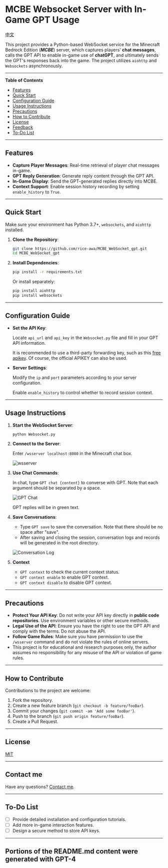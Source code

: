 # MCBE Websocket Server with In-Game GPT Usage
[中文](./README_ZH.md)

This project provides a Python-based WebSocket service for the Minecraft Bedrock Edition (***MCBE***) server, which captures players' **chat messages**, calls the GPT API to enable in-game use of **chatGPT**, and ultimately sends the GPT's responses back into the game. The project utilizes `aiohttp` and `Websockets` asynchronously.

---

**Table of Contents**

- [Features](#features)
- [Quick Start](#quick-start)
- [Configuration Guide](#configuration-guide)
- [Usage Instructions](#usage-instructions)
- [Precautions](#precautions)
- [How to Contribute](#how-to-contribute)
- [License](#license)
- [Feedback](#feedback)
- [To-Do List](#to-do-list)

---

## Features

- **Capture Player Messages**: Real-time retrieval of player chat messages in-game.
- **GPT Reply Generation**: Generate reply content through the GPT API.
- **In-Game Display**: Send the GPT-generated replies directly into MCBE.
- **Context Support**: Enable session history recording by setting `enable_history` to `True`.

---

## Quick Start

Make sure your environment has Python 3.7+, `websockets`, and `aiohttp` installed.

1. **Clone the Repository**:

    ```bash
    git clone https://github.com/rice-awa/MCBE_WebSocket_gpt.git
    cd MCBE_WebSocket_gpt
    ```

2. **Install Dependencies**:

    ```bash
    pip install -r requirements.txt
    ```

    Or install separately:

    ```bash
    pip install aiohttp
    pip install websockets
    ```

---

## Configuration Guide

- **Set the API Key**:

  Locate `api_url` and `api_key` in the `Websocket.py` file and fill in your GPT API information.

  It is recommended to use a third-party forwarding key, such as this [free apikey](https://gpt-houtar.koyeb.app). Of course, the official APIKEY can also be used.

- **Server Settings**:

  Modify the `ip` and `port` parameters according to your server configuration.
  
  Enable `enable_history` to control whether to record session context.

---

## Usage Instructions

1. **Start the WebSocket Server**:

    ```bash
    python Websocket.py
    ```

2. **Connect to the Server**:

    Enter `/wsserver localhost:8080` in the Minecraft chat box.

    ![wsserver](https://s11.ax1x.com/2024/02/13/pF8y0dU.png)

3. **Use Chat Commands**:

    In chat, type `GPT chat {content}` to converse with GPT. Note that each argument should be separated by a space.

    ![GPT Chat](https://s11.ax1x.com/2024/02/13/pF8yRL6.png)

    GPT replies will be in green text.

4. **Save Conversations**:
    - Type `GPT save` to save the conversation. Note that there should be no space after "save".
    - After saving and closing the session, conversation logs and records will be generated in the root directory.

    ![Conversation Log](https://s11.ax1x.com/2024/02/13/pF8yXef.png)

5. **Context**
    - `GPT context` to check the current context status.
    - `GPT context enable` to enable GPT context.
    - `GPT context disable` to disable GPT context.

---

## Precautions

- **Protect Your API Key**: Do not write your API key directly in **public code repositories**. Use environment variables or other secure methods.
- **Legal Use of the API**: Ensure you have the right to use the GPT API and comply with the terms. Do not abuse the API.
- **Follow Game Rules**: Make sure you have permission to use the `/wsserver` command and do not violate the rules of online servers.
- This project is for educational and research purposes only, the author assumes no responsibility for any misuse of the API or violation of game rules.

---

## How to Contribute

Contributions to the project are welcome:

1. Fork the repository.
2. Create a new feature branch (`git checkout -b feature/fooBar`).
3. Commit your changes (`git commit -am 'Add some fooBar'`).
4. Push to the branch (`git push origin feature/fooBar`).
5. Create a Pull Request.

---

## License

[MIT](https://github.com/rice-awa/MCBE_WebSocket_gpt/blob/main/LICENSE.txt)

---

## Contact me

Have any questions? [Contact me](https://space.bilibili.com/521856101).

---

## To-Do List

- [ ] Provide detailed installation and configuration tutorials.
- [ ] Add more in-game interaction features.
- [ ] Design a secure method to store API keys.

---

## Portions of the README.md content were generated with GPT-4
